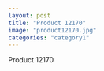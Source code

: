 ```yaml
---
layout: post
title: "Product 12170"
image: "product12170.jpg"
categories: "category1"
---
```

Product 12170
